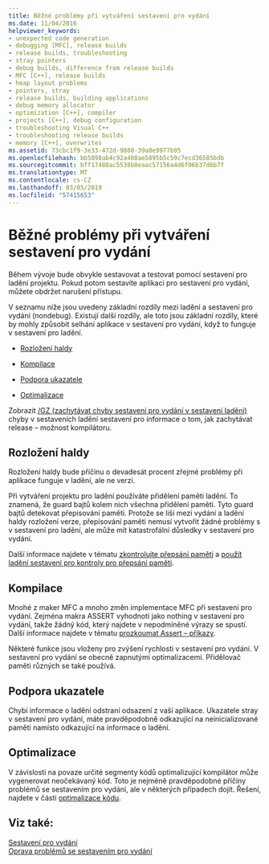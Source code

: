 ```yaml
---
title: Běžné problémy při vytváření sestavení pro vydání
ms.date: 11/04/2016
helpviewer_keywords:
- unexpected code generation
- debugging [MFC], release builds
- release builds, troubleshooting
- stray pointers
- debug builds, difference from release builds
- MFC [C++], release builds
- heap layout problems
- pointers, stray
- release builds, building applications
- debug memory allocator
- optimization [C++], compiler
- projects [C++], debug configuration
- troubleshooting Visual C++
- troubleshooting release builds
- memory [C++], overwrites
ms.assetid: 73cbc1f9-3e33-472d-9880-39a8e9977b95
ms.openlocfilehash: bb5098ab4c92a408ae5895b5c59c7ecd36585bdb
ms.sourcegitcommit: bff17488ac5538b8eaac57156a4d6f06b37d6b7f
ms.translationtype: MT
ms.contentlocale: cs-CZ
ms.lasthandoff: 03/05/2019
ms.locfileid: "57415653"
---
```

# <a name="common-problems-when-creating-a-release-build"></a>Běžné problémy při vytváření sestavení pro vydání

Během vývoje bude obvykle sestavovat a testovat pomocí sestavení pro ladění projektu. Pokud potom sestavíte aplikaci pro sestavení pro vydání, můžete obdržet narušení přístupu.

V seznamu níže jsou uvedeny základní rozdíly mezi ladění a sestavení pro vydání (nondebug). Existují další rozdíly, ale toto jsou základní rozdíly, které by mohly způsobit selhání aplikace v sestavení pro vydání, když to funguje v sestavení pro ladění.

- [Rozložení haldy](#_core_heap_layout)

- [Kompilace](#_core_compilation)

- [Podpora ukazatele](#_core_pointer_support)

- [Optimalizace](#_core_optimizations)

Zobrazit [/GZ (zachytávat chyby sestavení pro vydání v sestavení ladění)](../../build/reference/gz-enable-stack-frame-run-time-error-checking.md) chyby v sestaveních ladění sestavení pro informace o tom, jak zachytávat release – možnost kompilátoru.

##  <a name="_core_heap_layout"></a> Rozložení haldy

Rozložení haldy bude příčinu o devadesát procent zřejmé problémy při aplikace funguje v ladění, ale ne verzi.

Při vytváření projektu pro ladění používáte přidělení paměti ladění. To znamená, že guard bajtů kolem nich všechna přidělení paměti. Tyto guard bajtů detekovat přepisování paměti. Protože se liší mezi vydání a ladění haldy rozložení verze, přepisování paměti nemusí vytvořit žádné problémy s v sestavení pro ladění, ale může mít katastrofální důsledky v sestavení pro vydání.

Další informace najdete v tématu [zkontrolujte přepsání paměti](../../build/reference/checking-for-memory-overwrites.md) a [použít ladění sestavení pro kontroly pro přepsání paměti](../../build/reference/using-the-debug-build-to-check-for-memory-overwrite.md).

##  <a name="_core_compilation"></a> Kompilace

Mnohé z maker MFC a mnoho změn implementace MFC při sestavení pro vydání. Zejména makra ASSERT vyhodnotí jako nothing v sestavení pro vydání, takže žádný kód, který najdete v nepodmíněné výrazy se spustí. Další informace najdete v tématu [prozkoumat Assert – příkazy](../../build/reference/using-verify-instead-of-assert.md).

Některé funkce jsou vloženy pro zvýšení rychlosti v sestavení pro vydání. V sestavení pro vydání se obecně zapnutými optimalizacemi. Přidělovač paměti různých se také používá.

##  <a name="_core_pointer_support"></a> Podpora ukazatele

Chybí informace o ladění odstraní odsazení z vaší aplikace. Ukazatele stray v sestavení pro vydání, máte pravděpodobně odkazující na neinicializované paměti namísto odkazující na informace o ladění.

##  <a name="_core_optimizations"></a> Optimalizace

V závislosti na povaze určité segmenty kódů optimalizující kompilátor může vygenerovat neočekávaný kód. Toto je nejméně pravděpodobné příčiny problémů se sestavením pro vydání, ale v některých případech dojít. Řešení, najdete v části [optimalizace kódu](../../build/reference/optimizing-your-code.md).

## <a name="see-also"></a>Viz také:

[Sestavení pro vydání](../../build/reference/release-builds.md)<br/>
[Oprava problémů se sestavením pro vydání](../../build/reference/fixing-release-build-problems.md)
